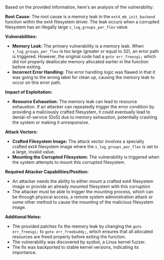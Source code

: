 Based on the provided information, here's an analysis of the vulnerability:

**Root Cause:**
The root cause is a memory leak in the `ext4_mb_init_backend` function within the ext4 filesystem driver. The leak occurs when a corrupted filesystem has an illegally large `s_log_groups_per_flex` value.

**Vulnerabilities:**
- **Memory Leak:**  The primary vulnerability is a memory leak. When `s_log_groups_per_flex` is too large (greater or equal to 32), an error path is triggered. However, the original code had a `goto err_freesgi;` which did not properly deallocate memory allocated earlier in the function before exiting.
- **Incorrect Error Handling:** The error handling logic was flawed in that it was going to the wrong label for clean up, causing the memory leak to occur on this error path.

**Impact of Exploitation:**
- **Resource Exhaustion:** The memory leak can lead to resource exhaustion. If an attacker can repeatedly trigger the error condition by providing a maliciously crafted filesystem, it could eventually lead to denial-of-service (DoS) due to memory exhaustion, potentially crashing the system or making it unresponsive.

**Attack Vectors:**
- **Crafted Filesystem Image:** The attack vector involves a specially crafted ext4 filesystem image where the `s_log_groups_per_flex` is set to a large, invalid value.
- **Mounting the Corrupted Filesystem:** The vulnerability is triggered when the system attempts to mount this corrupted filesystem.

**Required Attacker Capabilities/Position:**
- An attacker needs the ability to either mount a crafted ext4 filesystem image or provide an already mounted filesystem with this corruption
- The attacker must be able to trigger the mounting process, which can be through physical access, a remote system administration attack or some other method to cause the mounting of the malicious filesystem image.

**Additional Notes:**

- The provided patches fix the memory leak by changing the `goto err_freesgi;` to `goto err_freebuddy;`, which ensures that all allocated resources are freed properly before exiting the function.
- The vulnerability was discovered by syzbot, a Linux kernel fuzzer.
- The fix was backported to stable kernel versions, indicating its importance.
